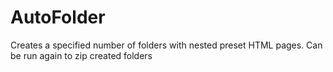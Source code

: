 # AutoFolder
Creates a specified number of folders with nested preset HTML pages. Can be run again to zip created folders
